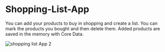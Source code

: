 # Shopping-List-App
You can add your products to buy in shopping and create a list. You can mark the products you bought and then delete them.
Added products are saved in the memory with Core Data.

![shopping list App 2](https://user-images.githubusercontent.com/113526329/215273113-7d85381d-ffb9-4e5d-a72c-8e7738ce9d0e.png)
